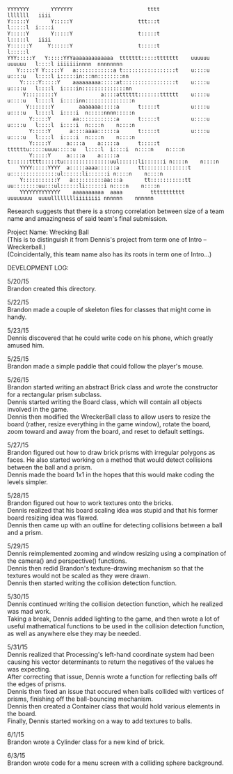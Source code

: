 ```
YYYYYYY       YYYYYYY                        tttt                            lllllll   iiii                   
Y:::::Y       Y:::::Y                     ttt:::t                            l:::::l  i::::i                  
Y:::::Y       Y:::::Y                     t:::::t                            l:::::l   iiii                   
Y::::::Y     Y::::::Y                     t:::::t                            l:::::l                          
YYY:::::Y   Y:::::YYYaaaaaaaaaaaaa  ttttttt:::::ttttttt    uuuuuu    uuuuuu   l::::l iiiiiiinnnn  nnnnnnnn    
   Y:::::Y Y:::::Y   a::::::::::::a t:::::::::::::::::t    u::::u    u::::u   l::::l i:::::in:::nn::::::::nn  
    Y:::::Y:::::Y    aaaaaaaaa:::::at:::::::::::::::::t    u::::u    u::::u   l::::l  i::::in::::::::::::::nn 
     Y:::::::::Y              a::::atttttt:::::::tttttt    u::::u    u::::u   l::::l  i::::inn:::::::::::::::n
      Y:::::::Y        aaaaaaa:::::a      t:::::t          u::::u    u::::u   l::::l  i::::i  n:::::nnnn:::::n
       Y:::::Y       aa::::::::::::a      t:::::t          u::::u    u::::u   l::::l  i::::i  n::::n    n::::n
       Y:::::Y      a::::aaaa::::::a      t:::::t          u::::u    u::::u   l::::l  i::::i  n::::n    n::::n
       Y:::::Y     a::::a    a:::::a      t:::::t    ttttttu:::::uuuu:::::u   l::::l  i::::i  n::::n    n::::n
       Y:::::Y     a::::a    a:::::a      t::::::tttt:::::tu:::::::::::::::uul::::::li::::::i n::::n    n::::n
    YYYY:::::YYYY  a:::::aaaa::::::a      tt::::::::::::::t u:::::::::::::::ul::::::li::::::i n::::n    n::::n
    Y:::::::::::Y   a::::::::::aa:::a       tt:::::::::::tt  uu::::::::uu:::ul::::::li::::::i n::::n    n::::n
    YYYYYYYYYYYYY    aaaaaaaaaa  aaaa         ttttttttttt      uuuuuuuu  uuuulllllllliiiiiiii nnnnnn    nnnnnn
```

Research suggests that there is a strong correlation between size of a team name and amazingness of said team's
final submission.

Project Name: Wrecking Ball<br />
(This is to distinguish it from Dennis's project from term one of Intro – Wreckerball.)<br />
(Coincidentally, this team name also has its roots in term one of Intro...)<br />


DEVELOPMENT LOG:<br />

5/20/15<br />
Brandon created this directory.

5/22/15<br />
Brandon made a couple of skeleton files for classes that might come in handy.

5/23/15<br />
Dennis discovered that he could write code on his phone, which greatly amused him.

5/25/15<br />
Brandon made a simple paddle that could follow the player's mouse.

5/26/15<br />
Brandon started writing an abstract Brick class and wrote the constructor for a rectangular prism subclass.<br />
Dennis started writing the Board class, which will contain all objects involved in the game.<br />
Dennis then modified the WreckerBall class to allow users to resize the board (rather, resize everything in
the game window), rotate the board, zoom toward and away from the board, and reset to default settings.

5/27/15<br />
Brandon figured out how to draw brick prisms with irregular polygons as faces. He also started working on a method that would detect collisions between the ball and a prism. <br />
Dennis made the board 1x1 in the hopes that this would make coding the levels simpler.

5/28/15<br />
Brandon figured out how to work textures onto the bricks. <br />
Dennis realized that his board scaling idea was stupid and that his former board resizing idea was flawed.<br />
Dennis then came up with an outline for detecting collisions between a ball and a prism.

5/29/15<br />
Dennis reimplemented zooming and window resizing using a compination of the camera() and perspective() functions.<br />
Dennis then redid Brandon's texture-drawing mechanism so that the textures would not be scaled as they were drawn.<br />
Dennis then started writing the collision detection function.

5/30/15<br />
Dennis continued writing the collision detection function, which he realized was mad work.<br />
Taking a break, Dennis added lighting to the game, and then wrote a lot of useful mathematical functions to be used in the collision detection function, as well as anywhere else they may be needed.<br />

5/31/15<br />
Dennis realized that Processing's left-hand coordinate system had been causing his vector determinants to return the negatives of the values he was expecting.<br />
After correcting that issue, Dennis wrote a function for reflecting balls off the edges of prisms.<br />
Dennis then fixed an issue that occured when balls collided with vertices of prisms, finishing off the ball-bouncing mechanism.<br />
Dennis then created a Container class that would hold various elements in the board.<br />
Finally, Dennis started working on a way to add textures to balls.

6/1/15<br />
Brandon wrote a Cylinder class for a new kind of brick.

6/3/15<br />
Brandon wrote code for a menu screen with a colliding sphere background.